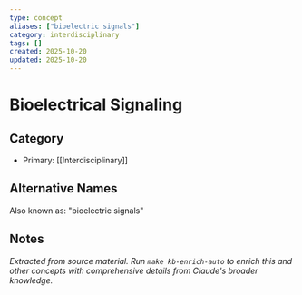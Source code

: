 ```yaml
---
type: concept
aliases: ["bioelectric signals"]
category: interdisciplinary
tags: []
created: 2025-10-20
updated: 2025-10-20
---
```


# Bioelectrical Signaling

## Category

- Primary: [[Interdisciplinary]]

## Alternative Names

Also known as: "bioelectric signals"

## Notes

*Extracted from source material. Run `make kb-enrich-auto` to enrich this and other concepts with comprehensive details from Claude's broader knowledge.*
